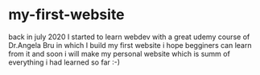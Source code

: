 # my-first-website

back in july 2020 I started to learn webdev with a great udemy course of Dr.Angela Bru in which I build my first website i hope begginers can learn from it and soon i will make my personal website which is summ of everything i had learned so far :-)
